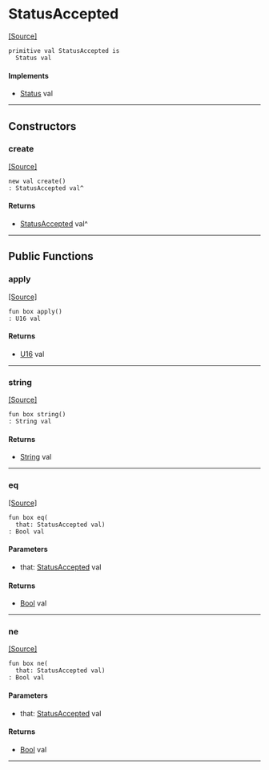 # StatusAccepted
<span class="source-link">[[Source]](src/http_server/status.md#L30)</span>
```pony
primitive val StatusAccepted is
  Status val
```

#### Implements

* [Status](http_server-Status.md) val

---

## Constructors

### create
<span class="source-link">[[Source]](src/http_server/status.md#L30)</span>


```pony
new val create()
: StatusAccepted val^
```

#### Returns

* [StatusAccepted](http_server-StatusAccepted.md) val^

---

## Public Functions

### apply
<span class="source-link">[[Source]](src/http_server/status.md#L31)</span>


```pony
fun box apply()
: U16 val
```

#### Returns

* [U16](builtin-U16.md) val

---

### string
<span class="source-link">[[Source]](src/http_server/status.md#L32)</span>


```pony
fun box string()
: String val
```

#### Returns

* [String](builtin-String.md) val

---

### eq
<span class="source-link">[[Source]](src/http_server/status.md#L31)</span>


```pony
fun box eq(
  that: StatusAccepted val)
: Bool val
```
#### Parameters

*   that: [StatusAccepted](http_server-StatusAccepted.md) val

#### Returns

* [Bool](builtin-Bool.md) val

---

### ne
<span class="source-link">[[Source]](src/http_server/status.md#L31)</span>


```pony
fun box ne(
  that: StatusAccepted val)
: Bool val
```
#### Parameters

*   that: [StatusAccepted](http_server-StatusAccepted.md) val

#### Returns

* [Bool](builtin-Bool.md) val

---

